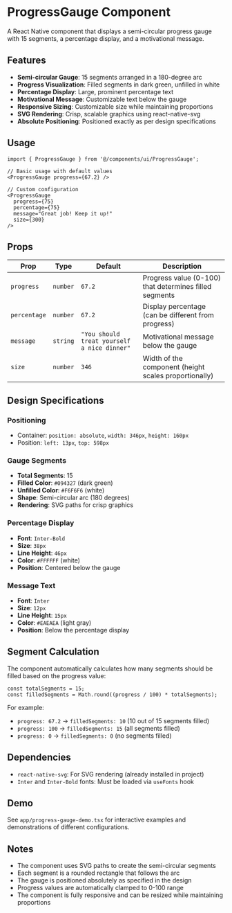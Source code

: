 # ProgressGauge Component

A React Native component that displays a semi-circular progress gauge with 15 segments, a percentage display, and a motivational message.

## Features

- **Semi-circular Gauge**: 15 segments arranged in a 180-degree arc
- **Progress Visualization**: Filled segments in dark green, unfilled in white
- **Percentage Display**: Large, prominent percentage text
- **Motivational Message**: Customizable text below the gauge
- **Responsive Sizing**: Customizable size while maintaining proportions
- **SVG Rendering**: Crisp, scalable graphics using react-native-svg
- **Absolute Positioning**: Positioned exactly as per design specifications

## Usage

```tsx
import { ProgressGauge } from '@/components/ui/ProgressGauge';

// Basic usage with default values
<ProgressGauge progress={67.2} />

// Custom configuration
<ProgressGauge 
  progress={75}
  percentage={75}
  message="Great job! Keep it up!"
  size={300}
/>
```

## Props

| Prop | Type | Default | Description |
|------|------|---------|-------------|
| `progress` | `number` | `67.2` | Progress value (0-100) that determines filled segments |
| `percentage` | `number` | `67.2` | Display percentage (can be different from progress) |
| `message` | `string` | `"You should treat yourself a nice dinner"` | Motivational message below the gauge |
| `size` | `number` | `346` | Width of the component (height scales proportionally) |

## Design Specifications

### Positioning
- Container: `position: absolute`, `width: 346px`, `height: 160px`
- Position: `left: 13px`, `top: 598px`

### Gauge Segments
- **Total Segments**: 15
- **Filled Color**: `#094327` (dark green)
- **Unfilled Color**: `#F6F6F6` (white)
- **Shape**: Semi-circular arc (180 degrees)
- **Rendering**: SVG paths for crisp graphics

### Percentage Display
- **Font**: `Inter-Bold`
- **Size**: `38px`
- **Line Height**: `46px`
- **Color**: `#FFFFFF` (white)
- **Position**: Centered below the gauge

### Message Text
- **Font**: `Inter`
- **Size**: `12px`
- **Line Height**: `15px`
- **Color**: `#EAEAEA` (light gray)
- **Position**: Below the percentage display

## Segment Calculation

The component automatically calculates how many segments should be filled based on the progress value:

```tsx
const totalSegments = 15;
const filledSegments = Math.round((progress / 100) * totalSegments);
```

For example:
- `progress: 67.2` → `filledSegments: 10` (10 out of 15 segments filled)
- `progress: 100` → `filledSegments: 15` (all segments filled)
- `progress: 0` → `filledSegments: 0` (no segments filled)

## Dependencies

- `react-native-svg`: For SVG rendering (already installed in project)
- `Inter` and `Inter-Bold` fonts: Must be loaded via `useFonts` hook

## Demo

See `app/progress-gauge-demo.tsx` for interactive examples and demonstrations of different configurations.

## Notes

- The component uses SVG paths to create the semi-circular segments
- Each segment is a rounded rectangle that follows the arc
- The gauge is positioned absolutely as specified in the design
- Progress values are automatically clamped to 0-100 range
- The component is fully responsive and can be resized while maintaining proportions 